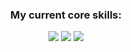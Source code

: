 <h3 align="center">My current core skills:</h3>

<div align="center">
    <img src="https://img.shields.io/badge/Python-3776AB?style=for-the-badge&logo=python&logoColor=white" />
    <img src="https://img.shields.io/badge/SQL-4479A1?style=for-the-badge&logo=mysql&logoColor=white" />
    <img src="https://img.shields.io/badge/CompTIA_A%2B-F48C06?style=for-the-badge&logo=compTIA&logoColor=white" />
</div>
